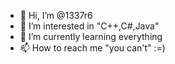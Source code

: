 - 👋 Hi, I’m @1337r6
- 👀 I’m interested in "C++,C#,Java"
- 🌱 I’m currently learning everything
- 📫 How to reach me "you can't" :=)
